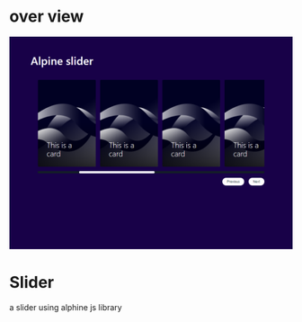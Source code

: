 # over view 

<img src="https://github.com/characterMi/slider/blob/main/slider.png" alt="slider" />

# Slider 

a slider using alphine js library
